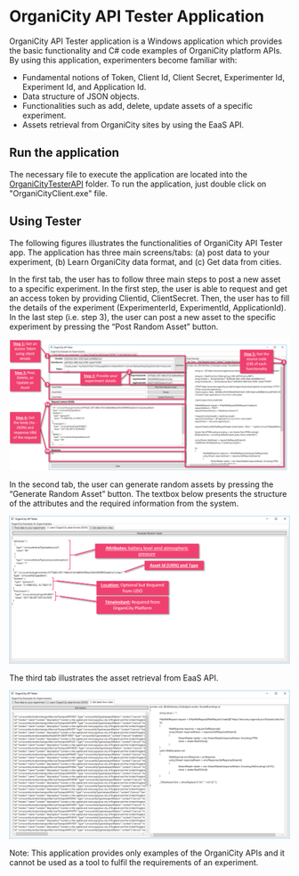 # OrganiCity API Tester Application
OrganiCity API Tester application is a Windows application which provides the basic functionality and C# code examples of OrganiCity platform APIs. By using this application, experimenters become familiar with: 
* Fundamental notions of Token, Client Id, Client Secret, Experimenter Id, Experiment Id, and Application Id. 
* Data structure of JSON objects. 
* Functionalities such as add, delete, update assets of a specific experiment. 
* Assets retrieval from OrganiCity sites by using the EaaS API.

## Run the application ##
The necessary file to execute the application are located into the [OrganiCityTesterAPI](https://github.com/OrganicityEu/OrganiCityTesterAPIapp/tree/master/OrganiCityTesterAPI) folder. To run the application, just double click on "OrganiCityClient.exe" file.

## Using Tester ##
The following figures illustrates the functionalities of OrganiCity API Tester app. The application has three main screens/tabs: (a) post data to your experiment, (b) Learn OrganiCity data format, and (c) Get data from cities.

In the first tab, the user has to follow three main steps to post a new asset to a specific experiment. In the first step, the user is able to request and get an access token by providing Clientid, ClientSecret. Then, the user has to fill the details of the experiment (ExperimenterId, ExperimentId, ApplicationId). In the last step (i.e. step 3), the user can post a new asset to the specific experiment by pressing the “Post Random Asset” button.

![Alt text](./images/ota_screen1_functionality.png?raw=true "OrganiCity API Tester main functionality")

In the second tab, the user can generate random assets by pressing the “Generate Random Asset” button. The textbox below presents the structure of the attributes and the required information from the system.

![Alt text](./images/ota_screen2_example.png?raw=true "OrganiCity data structure")

The third tab illustrates the asset retrieval from EaaS API.

![Alt text](./images/ota_screen3.png?raw=true "OrganiCity EaaS API")

Note: This application provides only examples of the OrganiCity APIs and it cannot be used as a tool to fulfil the requirements of an experiment.
